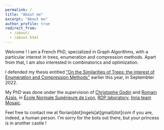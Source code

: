 ```yaml
---
permalink: /
title: "About me"
excerpt: "About me"
author_profile: true
redirect_from: 
  - /about/
  - /about.html
---
```


Welcome ! I am a French PhD, specialized in Graph Algorithms, with a particular interest in trees, enumeration and compression methods. Apart from that, I am also interested in combinatorics and optimization.

I defended my thesis entitled ["On the Similarities of Trees: the interest of Enumeration and Compression Methods"](https://www.theses.fr/s238309) earlier this year, in Septembter 2022. 

My PhD was done under the supervision of [Christophe Godin](https://team.inria.fr/mosaic/welcome/team-members/christophe-godin) and [Romain Azaïs](http://perso.ens-lyon.fr/romain.azais/), in [École Normale Supérieure de Lyon](http://www.ens-lyon.fr/), [RDP laboratory](http://www.ens-lyon.fr/RDP/), [Inria team Mosaic](https://team.inria.fr/mosaic/).

Feel free to contact me at florian[dot]ingels[at]gmail[dot]com if you are, indeed, a human person. I'm sorry for the bots out there, but your princess is in another castle !
